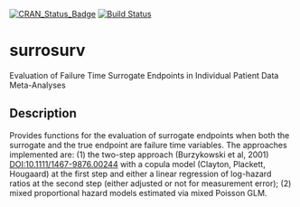 [![CRAN_Status_Badge](https://www.r-pkg.org/badges/version/surrosurv)](https://cran.r-project.org/package=surrosurv)
[![Build Status](https://travis-ci.org/Oncostat/surrosurv.svg?branch=master)](https://travis-ci.org/Oncostat/surrosurv)

# surrosurv
Evaluation of Failure Time Surrogate Endpoints in Individual Patient Data Meta-Analyses

## Description
Provides functions for the evaluation of
    surrogate endpoints when both the surrogate and the true endpoint are failure
    time variables. The approaches implemented are: (1) the two-step approach
    (Burzykowski et al, 2001) [<DOI:10.1111/1467-9876.00244>](http://dx.doi.org/10.1111/1467-9876.00244)
    with a copula model (Clayton, Plackett, Hougaard) at
    the first step and either a linear regression of log-hazard ratios at the second
    step (either adjusted or not for measurement error); (2) mixed proportional
    hazard models estimated via mixed Poisson GLM.